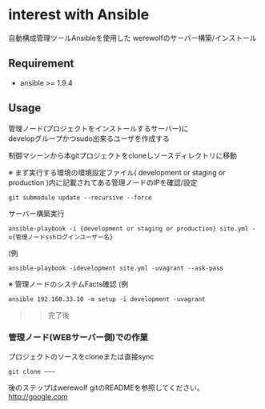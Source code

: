 interest with Ansible
=======================

自動構成管理ツールAnsibleを使用した
werewolfのサーバー構築/インストール

## Requirement

* ansible >= 1.9.4

## Usage

管理ノード(プロジェクトをインストールするサーバー)に  
developグループかつsudo出来るユーザを作成する
  
制御マシーンから本gitプロジェクトをcloneしソースディレクトリに移動  
  
※ まず実行する環境の環境設定ファイル( development or staging or production )内に記載されてある管理ノードのIPを確認/設定  

    git submodule update --recursive --force
  
サーバー構築実行

    ansible-playbook -i {development or staging or production} site.yml -u{管理ノードsshログインユーザー名}
  
(例

    ansible-playbook -idevelopment site.yml -uvagrant --ask-pass
  
※ 管理ノードのシステムFacts確認 (例

    ansible 192.168.33.10 -m setup -i development -uvagrant
  
  
>>完了後
  
### 管理ノード(WEBサーバー側)での作業  
  
プロジェクトのソースをcloneまたは直接sync  

    git clone ~~~

後のステップはwerewolf gitのREADMEを参照してください。  
<http://google.com>
